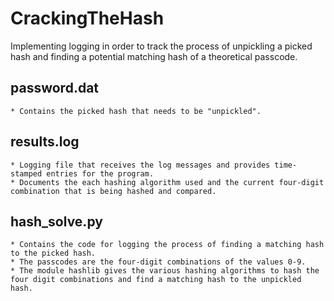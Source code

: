 # CrackingTheHash
Implementing logging in order to track the process of unpickling a picked hash and finding a potential matching hash of a theoretical passcode. 

## password.dat
    * Contains the picked hash that needs to be "unpickled".

## results.log
    * Logging file that receives the log messages and provides time-stamped entries for the program.
    * Documents the each hashing algorithm used and the current four-digit combination that is being hashed and compared.
    
## hash_solve.py
    * Contains the code for logging the process of finding a matching hash to the picked hash.
    * The passcodes are the four-digit combinations of the values 0-9.
    * The module hashlib gives the various hashing algorithms to hash the four digit combinations and find a matching hash to the unpickled hash.
